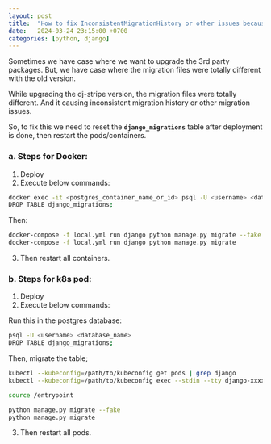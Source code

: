 ```yaml
---
layout: post
title:  "How to fix InconsistentMigrationHistory or other issues because migrations files are changed by 3rd party packages"
date:   2024-03-24 23:15:00 +0700
categories: [python, django]
---
```


Sometimes we have case where we want to upgrade the 3rd party packages.
But, we have case where the migration files were totally different with the old version.

While upgrading the dj-stripe version, the migration files were totally different.
And it causing inconsistent migration history or other migration issues.

So, to fix this we need to reset the **`django_migrations`** table after deployment is done, then restart the pods/containers.

### a. Steps for Docker:
1. Deploy
2. Execute below commands:

```sh
docker exec -it <postgres_container_name_or_id> psql -U <username> <database_name>
DROP TABLE django_migrations;
```

Then:

```sh
docker-compose -f local.yml run django python manage.py migrate --fake
docker-compose -f local.yml run django python manage.py migrate
```

3. Then restart all containers.


### b. Steps for k8s pod:
1. Deploy
2. Execute below commands:

Run this in the postgres database:

```sh
psql -U <username> <database_name>
DROP TABLE django_migrations;
```

Then, migrate the table;

```sh
kubectl --kubeconfig=/path/to/kubeconfig get pods | grep django
kubectl --kubeconfig=/path/to/kubeconfig exec --stdin --tty django-xxxxx -- /bin/bash

source /entrypoint

python manage.py migrate --fake
python manage.py migrate
```

3. Then restart all pods.
